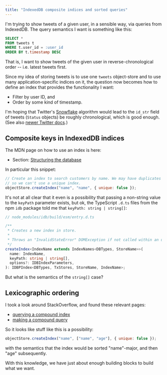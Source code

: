 ```yaml
---
title: "IndexedDB composite indices and sorted queries"
---
```


I'm trying to show tweets of a given user, in a sensible way, via queries from
IndexedDB. The query semantics I want is something like this:

```sql
SELECT *
FROM tweets t
WHERE t.user_id = :user_id
ORDER BY t.timestamp DESC
```

That is, I want to show tweets of the given user in reverse-chronological order
-- i.e. latest tweets first.

Since my idea of storing tweets is to use one `tweets` object-store and to use
many application-specific indices on it, the question now becomes how to define
an index that provides the functionality I want:

- Filter by user ID, and
- Order by some kind of timestamp.

I'm hoping that Twitter's [Snowflake][snowflake] algorithm would lead to the
`id_str` field of tweets (`Status` objects) be roughly chronological, which is
good enough. (See also [newer Twitter
docs](https://developer.twitter.com/en/docs/twitter-ids).)

[snowflake]: https://blog.twitter.com/engineering/en_us/a/2010/announcing-snowflake.html

## Composite keys in IndexedDB indices

The MDN page on how to use an index is here:

- Section: [Structuring the database](https://developer.mozilla.org/en-US/docs/Web/API/IndexedDB_API/Using_IndexedDB#structuring_the_database)

In particular this snippet:

```javascript
// Create an index to search customers by name. We may have duplicates
// so we can't use a unique index.
objectStore.createIndex("name", "name", { unique: false });
```

It's not at all clear that it even is a possibility that passing a non-string
value to the `keyPath` parameter exists, but ok, the TypeScript `.d.ts` files
from the npm `idb` package told me that `keyPath: string | string[]`:

```typescript
// node_modules/idb/build/esm/entry.d.ts

/**
 * Creates a new index in store.
 *
 * Throws an "InvalidStateError" DOMException if not called within an upgrade transaction.
 */
createIndex<IndexName extends IndexNames<DBTypes, StoreName>>(
  name: IndexName,
  keyPath: string | string[],
  options?: IDBIndexParameters,
): IDBPIndex<DBTypes, TxStores, StoreName, IndexName>;
```

But what is the semantics of the `string[]` case?

## Lexicographic ordering

I took a look around StackOverflow, and found these relevant pages:

- [querying a compound index](https://stackoverflow.com/questions/26203075/querying-an-indexeddb-compound-index-with-a-shorter-array)
- [making a compound query](https://stackoverflow.com/questions/12084177/in-indexeddb-is-there-a-way-to-make-a-sorted-compound-query/15625231#15625231)

So it looks like stuff like this is a possibility:

```javascript
objectStore.createIndex("name", ["name", "age"], { unique: false });
```

with the semantics that the index would be sorted "name"-major, and then "age"
subsequently.

With this knowledge, we have just about enough building blocks to build what we
want.
